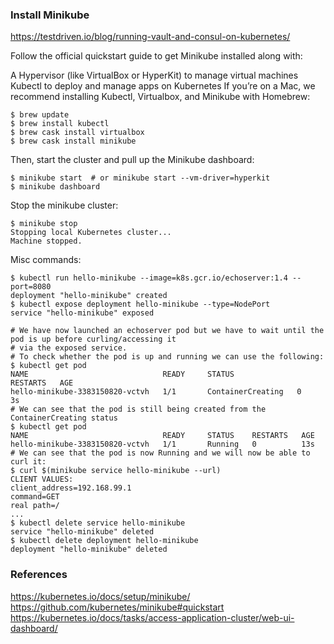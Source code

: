 
### Install Minikube
https://testdriven.io/blog/running-vault-and-consul-on-kubernetes/

Follow the official quickstart guide to get Minikube installed along with:

A Hypervisor (like VirtualBox or HyperKit) to manage virtual machines
Kubectl to deploy and manage apps on Kubernetes
If you’re on a Mac, we recommend installing Kubectl, Virtualbox, and Minikube with Homebrew:
```
$ brew update
$ brew install kubectl
$ brew cask install virtualbox
$ brew cask install minikube
```

Then, start the cluster and pull up the Minikube dashboard:
```
$ minikube start  # or minikube start --vm-driver=hyperkit
$ minikube dashboard
```

Stop the minikube cluster:
```
$ minikube stop
Stopping local Kubernetes cluster...
Machine stopped.
```

Misc commands:
```
$ kubectl run hello-minikube --image=k8s.gcr.io/echoserver:1.4 --port=8080
deployment "hello-minikube" created
$ kubectl expose deployment hello-minikube --type=NodePort
service "hello-minikube" exposed

# We have now launched an echoserver pod but we have to wait until the pod is up before curling/accessing it
# via the exposed service.
# To check whether the pod is up and running we can use the following:
$ kubectl get pod
NAME                              READY     STATUS              RESTARTS   AGE
hello-minikube-3383150820-vctvh   1/1       ContainerCreating   0          3s
# We can see that the pod is still being created from the ContainerCreating status
$ kubectl get pod
NAME                              READY     STATUS    RESTARTS   AGE
hello-minikube-3383150820-vctvh   1/1       Running   0          13s
# We can see that the pod is now Running and we will now be able to curl it:
$ curl $(minikube service hello-minikube --url)
CLIENT VALUES:
client_address=192.168.99.1
command=GET
real path=/
...
$ kubectl delete service hello-minikube
service "hello-minikube" deleted
$ kubectl delete deployment hello-minikube
deployment "hello-minikube" deleted
```

### References
https://kubernetes.io/docs/setup/minikube/
https://github.com/kubernetes/minikube#quickstart
https://kubernetes.io/docs/tasks/access-application-cluster/web-ui-dashboard/